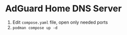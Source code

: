 # AdGuard Home DNS Server

1. Edit `compose.yaml` file, open only needed ports
2. `podman compose up -d`
